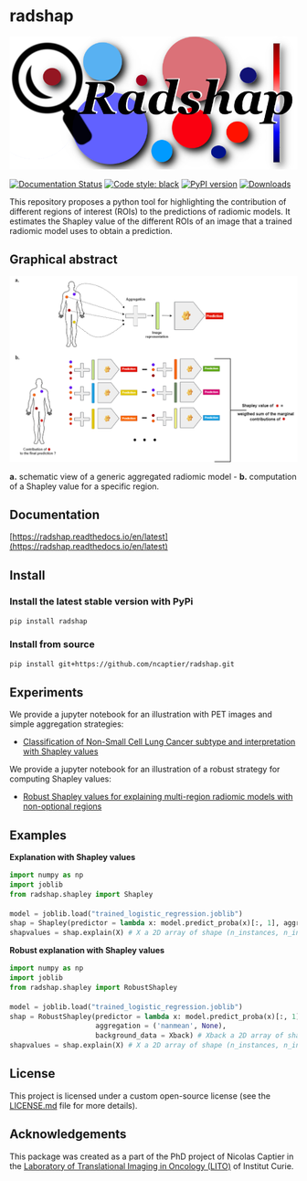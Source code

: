 # radshap

<p align="center">
    <img src="docs/images/radshap_logo.png"/>
</p>

[![Documentation Status](https://readthedocs.org/projects/radshap/badge/?version=latest)](https://radshap.readthedocs.io/en/latest/?badge=latest)
[![Code style: black](https://img.shields.io/badge/code%20style-black-000000.svg)](https://github.com/psf/black)
[![PyPI version](https://badge.fury.io/py/radshap.svg)](https://badge.fury.io/py/radshap)
[![Downloads](https://pepy.tech/badge/radshap)](https://pepy.tech/project/radhsap)

This repository proposes a python tool for highlighting the contribution of different regions of interest (ROIs) to the predictions of radiomic models.
It estimates the Shapley value of the different ROIs of an image that a trained radiomic model uses to obtain a prediction.

## Graphical abstract

<p align="center">
    <img src="docs/images/graphical_abstract.png"/>
</p>
<b>a.</b> schematic view of a generic aggregated radiomic model - <b>b.</b> computation of a Shapley value for a specific region.

## Documentation

[https://radshap.readthedocs.io/en/latest](https://radshap.readthedocs.io/en/latest)

## Install


### Install the latest stable version with PyPi
```
pip install radshap
```

### Install from source
```
pip install git+https://github.com/ncaptier/radshap.git
```
## Experiments
We provide a jupyter notebook for an illustration with PET images and simple aggregation strategies:
* [Classification of Non-Small Cell Lung Cancer subtype and interpretation with Shapley values](examples/nsclc_subtype_classification.ipynb)

We provide a jupyter notebook for an illustration of a robust strategy for computing Shapley values:
* [Robust Shapley values for explaining multi-region radiomic models with non-optional regions](examples/robust_shapleyvalues.ipynb)

## Examples
**Explanation with Shapley values**
```python
import numpy as np
import joblib
from radshap.shapley import Shapley

model = joblib.load("trained_logistic_regression.joblib")
shap = Shapley(predictor = lambda x: model.predict_proba(x)[:, 1], aggregation = ('mean', None))
shapvalues = shap.explain(X) # X a 2D array of shape (n_instances, n_instance_features)
```

**Robust explanation with Shapley values**
```python
import numpy as np
import joblib
from radshap.shapley import RobustShapley

model = joblib.load("trained_logistic_regression.joblib")
shap = RobustShapley(predictor = lambda x: model.predict_proba(x)[:, 1],
                     aggregation = ('nanmean', None),
                     background_data = Xback) # Xback a 2D array of shape (n_samples_background, n_input_features)
shapvalues = shap.explain(X) # X a 2D array of shape (n_instances, n_instance_features)
```
## License
This project is licensed under a custom open-source license (see the [LICENSE.md](LICENSE.md) file for more details).
## Acknowledgements

This package was created as a part of the PhD project of Nicolas Captier in the [Laboratory of Translational Imaging in Oncology (LITO)](https://www.lito-web.fr/en/) of Institut Curie.